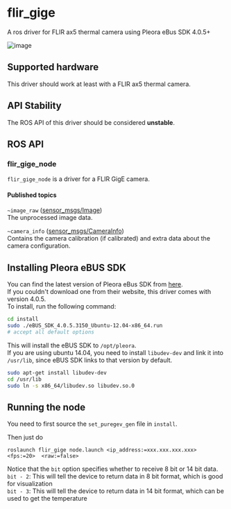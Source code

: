 # flir_gige
A ros driver for FLIR ax5 thermal camera using Pleora eBus SDK 4.0.5+

![image](http://www.flir.com/uploadedImages/Thermography_USA/Industries/ATS/Products/Ax5_Series_Kits/FLIR-A-Series-Thumbnail.png)

## Supported hardware
This driver should work at least with a FLIR ax5 thermal camera.

## API Stability
The ROS API of this driver should be considered **unstable**.

## ROS API

### flir_gige_node

`flir_gige_node` is a driver for a FLIR GigE camera.

#### Published topics

`~image_raw` ([sensor_msgs/Image](http://docs.ros.org/api/sensor_msgs/html/msg/Image.html))  
    The unprocessed image data.

`~camera_info` ([sensor_msgs/CameraInfo](http://docs.ros.org/api/sensor_msgs/html/msg/CameraInfo.html))  
    Contains the camera calibration (if calibrated) and extra data about the camera configuration.

## Installing Pleora eBUS SDK
You can find the latest version of Pleora eBus SDK from [here](http://www.pleora.com/support-center/documentation-downloads).  
If you couldn't download one from their website, this driver comes with version 4.0.5.  
To install, run the following command:

```bash
cd install
sudo ./eBUS_SDK_4.0.5.3150_Ubuntu-12.04-x86_64.run
# accept all default options
```

This will install the eBUS SDK to `/opt/pleora`.   
If you are using ubuntu 14.04, you need to install `libudev-dev` and link it into `/usr/lib`, since eBUS SDK links to that version by default.

```bash
sudo apt-get install libudev-dev
cd /usr/lib
sudo ln -s x86_64/libudev.so libudev.so.0
```

## Running the node
You need to first source the `set_puregev_gen` file in `install`.

Then just do

```
roslaunch flir_gige node.launch <ip_address:=xxx.xxx.xxx.xxx> 
<fps:=20>  <raw:=false>
```

Notice that the `bit` option specifies whether to receive 8 bit or 14 bit data.  
`bit - 2`: This will tell the device to return data in 8 bit format, which is good for visualization  
`bit - 3`: This will tell the device to return data in 14 bit format, which can be used to get the temperature
